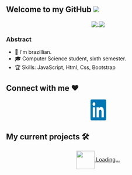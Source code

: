 ## Welcome to my GitHub <img src="https://raw.githubusercontent.com/iampavangandhi/iampavangandhi/master/gifs/Hi.gif" width="30px">

<p align="center">
  <a href="https://github.com/felipemorgado">
  <img align="center" height="165" src="https://github-readme-stats.vercel.app/api?username=felipemorgado&show_icons=true&theme=radical&include_all_commits=true"/>
  </a>
  <a href="https://github.com/felipemorgado">
  <img align="center" height="165" src="https://github-readme-stats.vercel.app/api/top-langs/?username=felipemorgado&layout=compact&langs_count=16&theme=radical"/>
  </a>
</p>

### Abstract

- 📍 I'm brazillian.
- ‍🎓 Computer Science student, sixth semester.
- :trophy: Skills: JavaScript, Html, Css, Bootstrap

## Connect with me ❤️
<p align="center">
    <a href="https://www.linkedin.com/in/felipe-morgado-0874b2214/">
    <img align="center" alt="felipe-linkedin" height="60" width="45" src="https://raw.githubusercontent.com/devicons/devicon/master/icons/linkedin/linkedin-original.svg">
    </a>

</p>

## My current projects :hammer_and_wrench:

<p align="center">
     <a href="https://github.com/felipemorgado">
     <img align="center" height="50" width="50" src="https://icons-for-free.com/iconfiles/png/512/tools+wrench+icon-1320087277641665992.png"> Loading...</a>
     <!--&nbsp;&nbsp;&nbsp;&nbsp;&nbsp;&nbsp;&nbsp;&nbsp;&nbsp;&nbsp;&nbsp;&nbsp;&nbsp;-->
</p>

